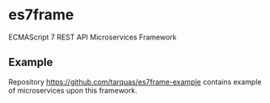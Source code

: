 # es7frame
ECMAScript 7 REST API Microservices Framework

## Example
Repository https://github.com/tarquas/es7frame-example contains example of microservices upon this framework.
